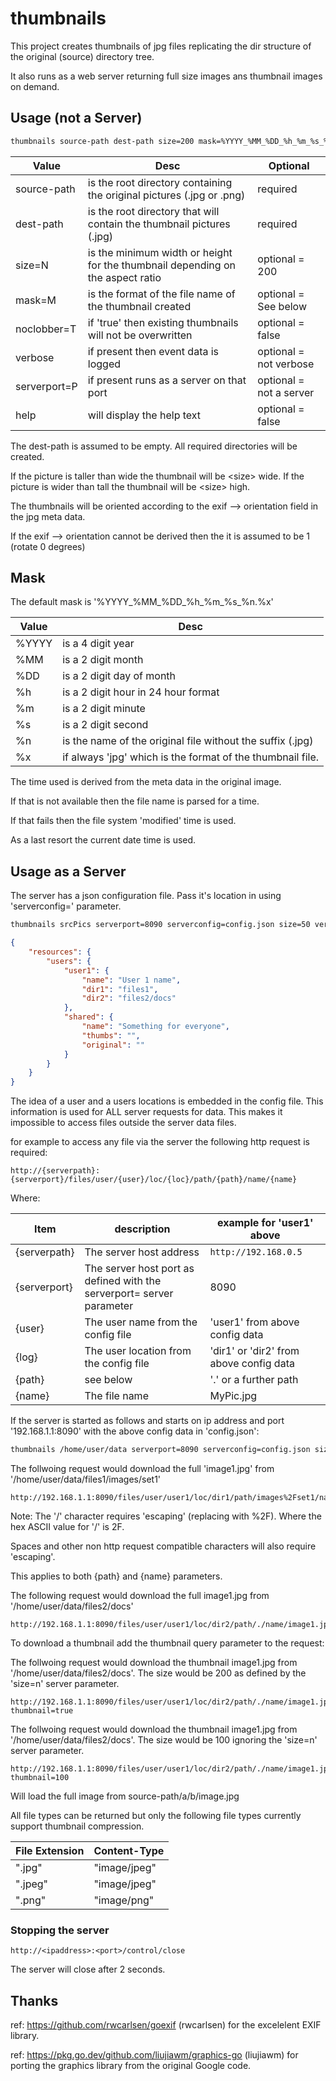 # thumbnails

This project creates thumbnails of jpg files replicating the dir structure of the original (source) directory tree.

It also runs as a web server returning full size images ans thumbnail images on demand.

## Usage (not a Server)

``` bash
thumbnails source-path dest-path size=200 mask=%YYYY_%MM_%DD_%h_%m_%s_%n.%x noclobber=true
```

| Value | Desc | Optional |
| ----------- | ----------- | ----------- |
| source-path | is the root directory containing the original pictures (.jpg or .png) | required|
| dest-path | is the root directory that will contain the thumbnail pictures (.jpg) | required|
| size=N | is the minimum width or height for the thumbnail depending on the aspect ratio | optional = 200 |
| mask=M | is the format of the file name of the thumbnail created | optional = See below |
| noclobber=T | if 'true' then existing thumbnails will not be overwritten | optional = false |
| verbose | if present then event data is logged | optional = not verbose |
| serverport=P | if present runs as a server on that port | optional = not a server |
| help | will display the help text | optional = false |

The dest-path is assumed to be empty. All required directories will be created.

If the picture is taller than wide the thumbnail will be \<size\> wide.
If the picture is wider than tall the thumbnail will be \<size\> high.

The thumbnails will be oriented according to the exif --> orientation field in the jpg meta data.

If the exif --> orientation cannot be derived then the it is assumed to be 1 (rotate 0 degrees)

## Mask

The default mask is '%YYYY_%MM_%DD_%h_%m_%s_%n.%x'

| Value | Desc |
| ----------- | ----------- |
| %YYYY | is a 4 digit year |
| %MM | is a 2 digit month  |
| %DD | is a 2 digit day of month |
| %h | is a 2 digit hour in 24 hour format |
| %m | is a 2 digit minute |
| %s | is a 2 digit second |
| %n | is the name of the original file without the suffix (.jpg) |
| %x | if always 'jpg' which is the format of the thumbnail file. |

The time used is derived from the meta data in the original image.

If that is not available then the file name is parsed for a time.

If that fails then the file system 'modified' time is used.

As a last resort the current date time is used.

## Usage as a Server

The server has a json configuration file. Pass it's location in using 'serverconfig=' parameter.

```bash
thumbnails srcPics serverport=8090 serverconfig=config.json size=50 verbose logfile=serverlog_%y_%d_%h.log
```

``` json
{
    "resources": {
        "users": {
            "user1": {
                "name": "User 1 name",
                "dir1": "files1",
                "dir2": "files2/docs"
            },
            "shared": {
                "name": "Something for everyone",
                "thumbs": "",
                "original": ""
            }
        }
    }
}
```

The idea of a user and a users locations is embedded in the config file. This information is used for ALL server requests for data. This makes it impossible to access files outside the server data files.

for example to access any file via the server the following http request is required:

``` http
http://{serverpath}:{serverport}/files/user/{user}/loc/{loc}/path/{path}/name/{name}
```

Where:

| Item | description | example for 'user1' above |
| ----------- | ----------- | ----------- |
| {serverpath} | The server host address | ``` http://192.168.0.5 ``` |
| {serverport} | The server host port as defined with the serverport= server parameter | 8090 |
| {user} | The user name from the config file | 'user1' from above config data |
| {log} | The user location from the config file | 'dir1' or 'dir2' from above config data |
| {path} | see below | '.' or a further path |
| {name} | The file name | MyPic.jpg |

If the server is started as follows and starts on ip address and port '192.168.1.1:8090' with the above config data in 'config.json':

``` bash
thumbnails /home/user/data serverport=8090 serverconfig=config.json size=200 verbose
```

The follwoing request would download the full 'image1.jpg' from '/home/user/data/files1/images/set1'

``` link
http://192.168.1.1:8090/files/user/user1/loc/dir1/path/images%2Fset1/name/image1.jpg
```

Note: The '/' character requires 'escaping' (replacing with %2F). Where the hex ASCII value for '/' is 2F.

Spaces and other non http request compatible characters will also require 'escaping'.

This applies to both {path} and {name} parameters.

The following request would download the full image1.jpg from '/home/user/data/files2/docs'

``` link
http://192.168.1.1:8090/files/user/user1/loc/dir2/path/./name/image1.jpg
```

To download a thumbnail add the thumbnail query parameter to the request:

The follwoing request would download the thumbnail image1.jpg from '/home/user/data/files2/docs'. The size would be 200 as defined by the 'size=n' server parameter.

``` link
http://192.168.1.1:8090/files/user/user1/loc/dir2/path/./name/image1.jpg?thumbnail=true
```

The follwoing request would download the thumbnail image1.jpg from '/home/user/data/files2/docs'. The size would be 100 ignoring the 'size=n' server parameter.

``` link
http://192.168.1.1:8090/files/user/user1/loc/dir2/path/./name/image1.jpg?thumbnail=100
```

Will load the full image from source-path/a/b/image.jpg

All file types can be returned but only the following file types currently support thumbnail compression.

| File Extension | Content-Type |
| ----------- | ----------- |
| ".jpg" |   "image/jpeg" |
| ".jpeg" |  "image/jpeg" |
| ".png" |   "image/png" |


### Stopping the server

``` http
http://<ipaddress>:<port>/control/close
```

The server will close after 2 seconds.

## Thanks

ref: https://github.com/rwcarlsen/goexif (rwcarlsen) for the excelelent EXIF library.

ref: https://pkg.go.dev/github.com/liujiawm/graphics-go (liujiawm) for porting the graphics library from the original Google code.
